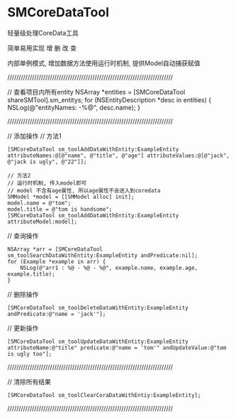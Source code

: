 # SMCoreDataTool

轻量级处理CoreData工具

简单易用实现 增 删 改 查

内部单例模式, 增加数据方法使用运行时机制, 提供Model自动捕获赋值

//////////////////////////////////////////////////////////////////////////

// 查看项目内所有entity
    NSArray *entities = [SMCoreDataTool shareSMTool].sm_entitys;
    for (NSEntityDescription *desc in entities) {
        NSLog(@"entityNames: -%@", desc.name);
    }

//////////////////////////////////////////////////////////////////////////

// 添加操作
// 方法1

    [SMCoreDataTool sm_toolAddDataWithEntity:ExampleEntity attributeNames:@[@"name", @"title", @"age"] attributeValues:@[@"jack", @"jack is ugly", @"22"]];
    
    // 方法2
    // 运行时机制, 传入model即可
    // model 不含有age属性, 所以age属性不会进入到coredata
    SMModel *model = [[SMModel alloc] init];
    model.name = @"tom";
    model.title = @"tom is handsome";
    [SMCoreDataTool sm_toolAddDataWithEntity:ExampleEntity attributeModel:model];

// 查询操作

    NSArray *arr = [SMCoreDataTool sm_toolSearchDataWithEntity:ExampleEntity andPredicate:nil];
    for (Example *example in arr) {
        NSLog(@"arr1 : %@ - %@ - %@", example.name, example.age, example.title);
    }
    
// 删除操作

    [SMCoreDataTool sm_toolDeleteDataWithEntity:ExampleEntity andPredicate:@"name = 'jack'"];
    
// 更新操作

    [SMCoreDataTool sm_toolUpdateDataWithEntity:ExampleEntity attributeName:@"title" predicate:@"name = 'tom'" andUpdateValue:@"tom is ugly too"];

//////////////////////////////////////////////////////////////////////////

// 清除所有结果

    [SMCoreDataTool sm_toolClearCoraDataWithEntiy:ExampleEntity];

//////////////////////////////////////////////////////////////////////////
